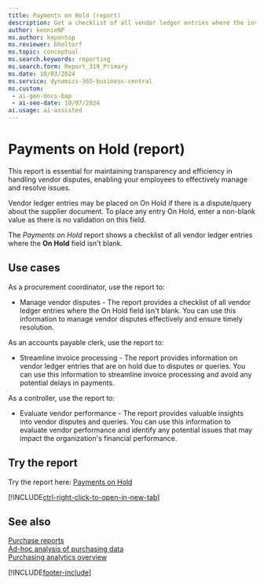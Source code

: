```yaml
---
title: Payments on Hold (report)
description: Get a checklist of all vendor ledger entries where the invoice is in dispute and the **On Hold** field isn't blank.
author: kennieNP
ms.author: kepontop
ms.reviewer: bholtorf
ms.topic: conceptual
ms.search.keywords: reporting
ms.search.form: Report_319_Primary
ms.date: 10/03/2024
ms.service: dynamics-365-business-central
ms.custom:
 - ai-gen-docs-bap
 - ai-seo-date: 10/07/2024
ai.usage: ai-assisted
---
```


# Payments on Hold (report)

This report is essential for maintaining transparency and efficiency in handling vendor disputes, enabling your employees to effectively manage and resolve issues. 

Vendor ledger entries may be placed on On Hold if there is a dispute/query about the supplier document. To place any entry On Hold, enter a non-blank value as there is no validation on this field.

The *Payments on Hold* report shows a checklist of all vendor ledger entries where the **On Hold** field isn't blank.

## Use cases

<!-- 
Prompt
Below is a report in an ERP system. Provide 3-4 use cases for different personas working with procurement.
Format like this:    
  
As a <persona>, use the report to    
* use case 1  
* use case 2    

Do not capitalize the persona names. 

## Report description
Shows vendor ledger entries where the On Hold field isn't blank.

### What the report does
Vendor ledger entries may be placed on On Hold, if there is a dispute/query about the supplier document. To place any entry On Hold, enter a non-blank value as there is no validation on this field.

This report will then allow you to print a checklist of all vendor ledger entries where the On Hold field isn't blank.

### Use cases
Print a checklist of all vendor ledger entries where the invoice is in dispute and the On Hold field isn't blank.

Please include your data sources and URLs
 -->

As a procurement coordinator, use the report to:
* Manage vendor disputes - The report provides a checklist of all vendor ledger entries where the On Hold field isn't blank. You can use this information to manage vendor disputes effectively and ensure timely resolution.

As an accounts payable clerk, use the report to:
* Streamline invoice processing - The report provides information on vendor ledger entries that are on hold due to disputes or queries. You can use this information to streamline invoice processing and avoid any potential delays in payments.

As a controller, use the report to:
* Evaluate vendor performance - The report provides valuable insights into vendor disputes and queries. You can use this information to evaluate vendor performance and identify any potential issues that may impact the organization's financial performance.


## Try the report

Try the report here: [Payments on Hold](https://businesscentral.dynamics.com?report=319)

[!INCLUDE[ctrl-right-click-to-open-in-new-tab](../includes/ctrl-right-click-to-open-in-new-tab.md)]


## See also

[Purchase reports](../purchase-reports.md)  
[Ad-hoc analysis of purchasing data](../ad-hoc-analysis-purchasing.md)  
[Purchasing analytics overview](../purchasing-analytics-overview.md)   

[!INCLUDE[footer-include](../includes/footer-banner.md)]